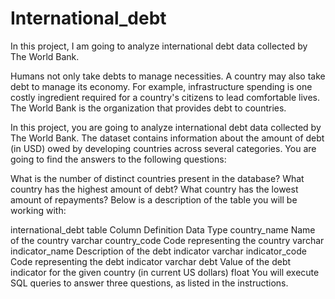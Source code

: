 # International_debt
In this project, I am going to analyze international debt data collected by The World Bank.

Humans not only take debts to manage necessities. A country may also take debt to manage its economy. For example, infrastructure spending is one costly ingredient required for a country's citizens to lead comfortable lives. The World Bank is the organization that provides debt to countries.

In this project, you are going to analyze international debt data collected by The World Bank. The dataset contains information about the amount of debt (in USD) owed by developing countries across several categories. You are going to find the answers to the following questions:

What is the number of distinct countries present in the database?
What country has the highest amount of debt?
What country has the lowest amount of repayments?
Below is a description of the table you will be working with:

international_debt table
Column	Definition	Data Type
country_name	Name of the country	varchar
country_code	Code representing the country	varchar
indicator_name	Description of the debt indicator	varchar
indicator_code	Code representing the debt indicator	varchar
debt	Value of the debt indicator for the given country (in current US dollars)	float
You will execute SQL queries to answer three questions, as listed in the instructions.
